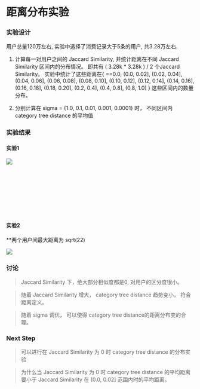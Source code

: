 # 距离分布实验

### 实验设计

用户总量120万左右, 实验中选择了消费记录大于5条的用户, 共3.28万左右.

1. 计算每一对用户之间的 Jaccard Similarity, 并统计距离在不同 Jaccard Similarity 区间内的分布情况。 即共有 ( 3.28k * 3.28k ) / 2 个Jaccard Similarity。 实验中统计了这些距离在{ ==0.0, (0.0, 0.02], (0.02, 0.04], (0.04, 0.06], (0.06, 0.08], (0.08, 0.10], (0.10, 0.12], (0.12, 0.14], (0.14, 0.16], (0.16, 0.18], (0.18, 0.20], (0.2, 0.4], (0.4, 0.8], (0.8, 1.0] } 这些区间内的数量分布。

2. 分别计算在 sigma = {1.0, 0.1, 0.01, 0.001, 0.0001} 时， 不同区间内 category tree distance 的平均值


### 实验结果

#### 实验1

![](JaccardSimilarityDistribution.png)


<br/><br/><br/><br/><br/><br/><br/>

#### 实验2

**两个用户间最大距离为 sqrt(22)

![](CateVecDist-Jaccard.png)


### 讨论

> Jaccard Similarity 下，绝大部分相似度都是0, 对用户的区分度很小。 

> 随着 Jaccard Similarity 增大， category tree distance 趋势变小， 符合距离定义。

> 随着 sigma 调优， 可以使得 category tree distance的距离分布变的合理。

### Next Step

> 可以进行在 Jaccard Similarity 为 0 时 category tree distance 的分布实验

> 为什么当 Jaccard Similarity 为 0 时 category tree distance 的平均距离要小于 Jaccard Similarity 在 (0.0, 0.02] 范围内时的平均距离。